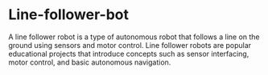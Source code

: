 # Line-follower-bot
A line follower robot is a type of autonomous robot that follows a line on the ground using sensors and motor control. Line follower robots are popular educational projects that introduce concepts such as sensor interfacing, motor control, and basic autonomous navigation. 
